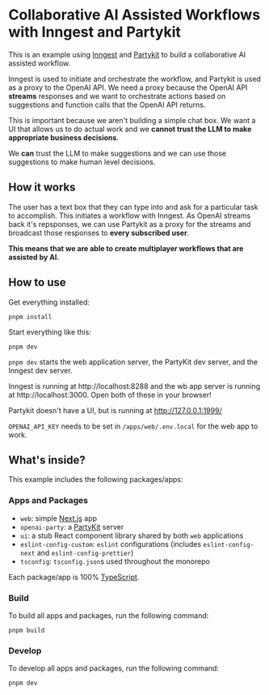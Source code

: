 # Collaborative AI Assisted Workflows with Inngest and Partykit

This is an example using [Inngest](https://inngest.com) and 
[Partykit](https://github.com/partykit/partykit) to build a collaborative
AI assisted workflow.

Inngest is used to initiate and orchestrate the workflow, and Partykit is used
as a proxy to the OpenAI API. We need a proxy because the OpenAI API **streams**
responses and we want to orchestrate actions based on suggestions and function
calls that the OpenAI API returns.

This is important because we aren't building a simple chat box. We want a UI that allows
us to do actual work and we **cannot trust the LLM to make appropriate business decisions**.

We **can** trust the LLM to make suggestions and we can use those suggestions to
make human level decisions.

## How it works

The user has a text box that they can type into and ask for a particular task to accomplish. This
initiates a workflow with Inngest. As OpenAI streams back it's repsponses, we can use Partykit
as a proxy for the streams and broadcast those responses to **every subscribed user**.

**This means that we are able to create multiplayer workflows that are assisted by AI.**

## How to use

Get everything installed:

```shell
pnpm install
```

Start everything like this:

```shell
pnpm dev
```

`pnpm dev` starts the web application server, the PartyKit dev server, and the Inngest dev server.

Inngest is running at http://localhost:8288 and the wb app server is running at http://localhost:3000. Open both of these in your browser!

Partykit doesn't have a UI, but is running at http://127.0.0.1:1999/

`OPENAI_API_KEY` needs to be set in `/apps/web/.env.local` for the web app to work.

## What's inside?

This example includes the following packages/apps:

### Apps and Packages

- `web`: simple [Next.js](https://nextjs.org/) app
- `openai-party`: a [PartyKit](https://github.com/partykit/partykit) server
- `ui`: a stub React component library shared by both `web` applications
- `eslint-config-custom`: `eslint` configurations (includes `eslint-config-next` and `eslint-config-prettier`)
- `tsconfig`: `tsconfig.json`s used throughout the monorepo

Each package/app is 100% [TypeScript](https://www.typescriptlang.org/).

### Build

To build all apps and packages, run the following command:

```
pnpm build
```

### Develop

To develop all apps and packages, run the following command:

```
pnpm dev
```
